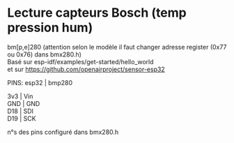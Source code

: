 # Lecture capteurs Bosch (temp pression hum)

bm[p,e]280 (attention selon le modèle il faut changer adresse register (0x77 ou 0x76) dans bmx280.h)  
Basé sur esp-idf/examples/get-started/hello_world  
et sur https://github.com/openairproject/sensor-esp32  

PINS:
 esp32 | bmp280  

3v3 | Vin  
GND | GND  
D18 | SDI   
D19 | SCK  

n°s des pins configuré dans bmx280.h 
